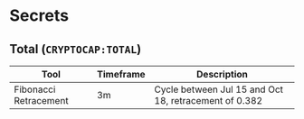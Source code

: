 # Secrets

## Total (`CRYPTOCAP:TOTAL`)

| Tool                  | Timeframe | Description                                           |
| --------------------- | --------- | ----------------------------------------------------- |
| Fibonacci Retracement | 3m        | Cycle between Jul 15 and Oct 18, retracement of 0.382 |
